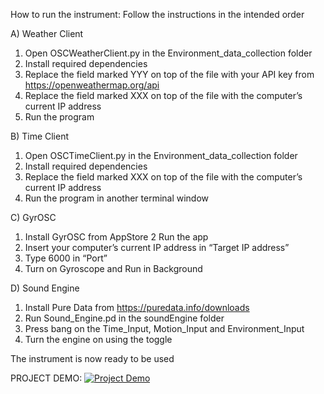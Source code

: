 How to run the instrument:
Follow the instructions in the intended order

A) Weather Client
1. Open OSCWeatherClient.py in the Environment_data_collection folder
2. Install required dependencies 
3. Replace the field marked YYY on top of the file with your API key from https://openweathermap.org/api
4. Replace the field marked XXX on top of the file with the computer’s current IP address
5. Run the program


B) Time Client
1. Open OSCTimeClient.py in the Environment_data_collection folder
2. Install required dependencies 
3. Replace the field marked XXX on top of the file with the computer’s current IP address
4. Run the program in another terminal window


C) GyrOSC
1. Install GyrOSC from AppStore 
2 Run the app
3. Insert your computer’s current IP address in “Target IP address”
4. Type 6000 in “Port”
5. Turn on Gyroscope and Run in Background

D) Sound Engine
1. Install Pure Data from https://puredata.info/downloads
2. Run Sound_Engine.pd in the soundEngine folder
3. Press bang on the Time_Input, Motion_Input and Environment_Input
4. Turn the engine on using the toggle

The instrument is now ready to be used

PROJECT DEMO:
[![Project Demo](https://img.youtube.com/vi/12AitBk8yDo/maxresdefault.jpg)](https://www.youtube.com/watch?v=12AitBk8yDo)


